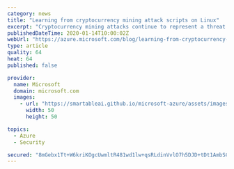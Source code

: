 ```yaml
---
category: news
title: "Learning from cryptocurrency mining attack scripts on Linux"
excerpt: "Cryptocurrency mining attacks continue to represent a threat to many of our Azure Linux customers. In the past, we've talked about how some attackers use brute force techniques to guess account names and passwords and use those to gain access to machines. Today, we're talking about an attack that a few"
publishedDateTime: 2020-01-14T10:00:02Z
webUrl: "https://azure.microsoft.com/blog/learning-from-cryptocurrency-mining-attack-scripts-on-linux/"
type: article
quality: 64
heat: 64
published: false

provider:
  name: Microsoft
  domain: microsoft.com
  images:
    - url: "https://smartableai.github.io/microsoft-azure/assets/images/organizations/microsoft.com-50x50.jpg"
      width: 50
      height: 50

topics:
  - Azure
  - Security

secured: "8mGebx1Tt+W6kriKOgcUwmltR481wd1lw+qsRLdinVvlO7h5DJD+tDt1AmbSC3TXt37VFyoUXeQsfj+BMsJDVvyq1BeaMtrnOH4z+nF8iGfVylfgSjKLKf0dSzQlPG6CivCprzSjK/xQsALy6vobeMTLuTcvU+T3aVYrjFjizP/L+6w5Bvj9hp9uRXr2GaNk9OJ4dll+MTVr9tcm7sWUTxfTeBcMRyxMRQGI9coMAq7tAtolB/L1KBK0LzYIN9MgrogcQY2r68mPvHLhaenKdsBDGnLYCuH1VJGoNn3PTxOXThKlb9ySZE30dnldKkZf3xV9K98LWkweNEAgwez3jw==;AMWkrdneHhmFQ5usXu/oOQ=="
---
```


